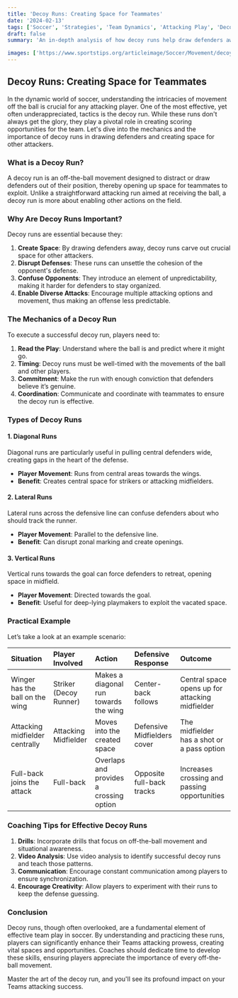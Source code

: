 ```yaml
---
title: 'Decoy Runs: Creating Space for Teammates'
date: '2024-02-13'
tags: ['Soccer', 'Strategies', 'Team Dynamics', 'Attacking Play', 'Decoy Runs', 'Coaching Tips', 'Player Techniques', 'Defensive Tactics', 'Tactical Analysis']
draft: false
summary: 'An in-depth analysis of how decoy runs help draw defenders away, creating opportunities and space for other attackers to exploit.'

images: ['https://www.sportstips.org/articleimage/Soccer/Movement/decoy_runs_creating_space_for_teammates.webp']
---
```


## Decoy Runs: Creating Space for Teammates

In the dynamic world of soccer, understanding the intricacies of movement off the ball is crucial for any attacking player. One of the most effective, yet often underappreciated, tactics is the decoy run. While these runs don't always get the glory, they play a pivotal role in creating scoring opportunities for the team. Let's dive into the mechanics and the importance of decoy runs in drawing defenders and creating space for other attackers.

### What is a Decoy Run?

A decoy run is an off-the-ball movement designed to distract or draw defenders out of their position, thereby opening up space for teammates to exploit. Unlike a straightforward attacking run aimed at receiving the ball, a decoy run is more about enabling other actions on the field.

### Why Are Decoy Runs Important?

Decoy runs are essential because they:

1. **Create Space**: By drawing defenders away, decoy runs carve out crucial space for other attackers.
2. **Disrupt Defenses**: These runs can unsettle the cohesion of the opponent's defense.
3. **Confuse Opponents**: They introduce an element of unpredictability, making it harder for defenders to stay organized.
4. **Enable Diverse Attacks**: Encourage multiple attacking options and movement, thus making an offense less predictable.

### The Mechanics of a Decoy Run

To execute a successful decoy run, players need to:

1. **Read the Play**: Understand where the ball is and predict where it might go.
2. **Timing**: Decoy runs must be well-timed with the movements of the ball and other players.
3. **Commitment**: Make the run with enough conviction that defenders believe it’s genuine.
4. **Coordination**: Communicate and coordinate with teammates to ensure the decoy run is effective.

### Types of Decoy Runs

#### 1. **Diagonal Runs**

Diagonal runs are particularly useful in pulling central defenders wide, creating gaps in the heart of the defense.

- **Player Movement**: Runs from central areas towards the wings.
- **Benefit**: Creates central space for strikers or attacking midfielders.

#### 2. **Lateral Runs**

Lateral runs across the defensive line can confuse defenders about who should track the runner.

- **Player Movement**: Parallel to the defensive line.
- **Benefit**: Can disrupt zonal marking and create openings.

#### 3. **Vertical Runs**

Vertical runs towards the goal can force defenders to retreat, opening space in midfield.

- **Player Movement**: Directed towards the goal.
- **Benefit**: Useful for deep-lying playmakers to exploit the vacated space.

### Practical Example

Let’s take a look at an example scenario:

| Situation                      | Player Involved           | Action                                             | Defensive Response          | Outcome                                         |
|:-------------------------------|:--------------------------|:---------------------------------------------------|:-----------------------------|:------------------------------------------------|
| Winger has the ball on the wing | Striker (Decoy Runner)    | Makes a diagonal run towards the wing               | Center-back follows          | Central space opens up for attacking midfielder |
| Attacking midfielder centrally  | Attacking Midfielder      | Moves into the created space                        | Defensive Midfielders cover | The midfielder has a shot or a pass option      |
| Full-back joins the attack      | Full-back                 | Overlaps and provides a crossing option             | Opposite full-back tracks   | Increases crossing and passing opportunities    |

### Coaching Tips for Effective Decoy Runs

1. **Drills**: Incorporate drills that focus on off-the-ball movement and situational awareness.
2. **Video Analysis**: Use video analysis to identify successful decoy runs and teach those patterns.
3. **Communication**: Encourage constant communication among players to ensure synchronization.
4. **Encourage Creativity**: Allow players to experiment with their runs to keep the defense guessing.

### Conclusion

Decoy runs, though often overlooked, are a fundamental element of effective team play in soccer. By understanding and practicing these runs, players can significantly enhance their Teams attacking prowess, creating vital spaces and opportunities. Coaches should dedicate time to develop these skills, ensuring players appreciate the importance of every off-the-ball movement.

Master the art of the decoy run, and you'll see its profound impact on your Teams attacking success.
```